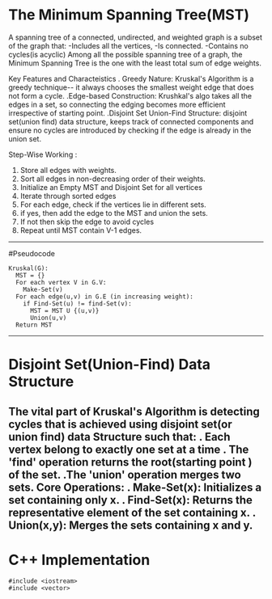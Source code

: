 # The Minimum Spanning Tree(MST)
A spanning tree of a connected, undirected, and weighted graph is a subset of the graph that: 
  -Includes all the vertices,
  -Is connected.
  -Contains no cycles(is acyclic)
Among all the possible spanning tree of a graph, the Minimum Spanning Tree is the one with the least total sum of edge weights.

Key Features and Characteistics
  . Greedy Nature: Kruskal's Algorithm is a greedy technique-- it always chooses the smallest weight edge that does not form a cycle.
  .Edge-based Construction: Krushkal's algo takes all the edges in a set, so connecting the edging becomes more efficient irrespective of starting point.
  .Disjoint Set Union-Find Structure: disjoint set(union find) data structure, keeps track of connected components and ensure no cycles are introduced by checking if the edge is already in the union set.

Step-Wise Working :
1. Store all edges with weights.
2. Sort all edges in non-decreasing order of their weights.
3. Initialize an Empty MST and  Disjoint Set for all vertices
4. Iterate through sorted edges
5. For each edge, check if the vertices lie in different sets.
6. if yes, then add the edge to the MST and union the sets.
7. If not then skip the edge to avoid cycles
8. Repeat until MST contain V-1 edges.

---
#Pseudocode
```
Kruskal(G):
  MST = {}
  For each vertex V in G.V:
    Make-Set(v)
  For each edge(u,v) in G.E (in increasing weight):
    if Find-Set(u) != find-Set(v):
      MST = MST U {(u,v)}
      Union(u,v)
  Return MST
```
---
# Disjoint Set(Union-Find) Data Structure
The vital part of Kruskal's Algorithm is detecting cycles that is achieved using disjoint set(or union find) data Structure such that:
  . Each vertex belong to exactly one set at a time
  . The 'find' operation returns the root(starting point ) of the set.
  .The 'union' operation merges two sets.
Core Operations:
  . Make-Set(x): Initializes a set containing only x.
  . Find-Set(x): Returns the representative element of the set containing x.
  . Union(x,y): Merges the sets containing x and y.
---
# C++ Implementation
```
#include <iostream>
#include <vector>

```















